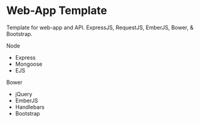 Web-App Template
================
Template for web-app and API. ExpressJS, RequestJS, EmberJS, Bower, &amp; Bootstrap.

Node
* Express
* Mongoose
* EJS

Bower
* jQuery
* EmberJS
* Handlebars
* Bootstrap



